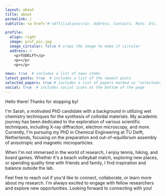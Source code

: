 ```yaml
---
layout: about
title: about
permalink: /
subtitle: <a href='#'>Affiliations</a>. Address. Contacts. Moto. Etc.

profile:
  align: right
  image: prof_pic.jpg
  image_circular: false # crops the image to make it circular
  address: >
    <p>TUDELFT</p>
    <p></p>
    <p></p>

news: true  # includes a list of news items
latest_posts: true  # includes a list of the newest posts
selected_papers: true # includes a list of papers marked as "selected={true}"
social: true  # includes social icons at the bottom of the page
---
```


Hello there! Thanks for stopping by!

I'm Sarah, a motivated PhD candidate with a background in utilizing wet chemistry techniques for the synthesis of colloidal materials. My academic journey has been dedicated to the exploration of various scientific techniques, including X-ray diffraction, electron microscopy, and more. Currently, I'm pursuing my PhD in Chemical Engineering at TU Delft, Netherlands, focusing on the preparation and out-of-equilibrium assembly of anisotropic and magnetic microparticles.

When I'm not immersed in the world of research, I enjoy tennis, hiking, and board games. Whether it's a beach volleyball match, exploring new places, or spending quality time with friends and family, I find inspiration and balance outside the lab.

Feel free to reach out if you'd like to connect, collaborate, or learn more about my research. I'm always excited to engage with fellow researchers and explore new opportunities. Looking forward to connecting with you!
